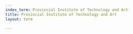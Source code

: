 ```yaml
---
index_term: Provincial Institute of Technology and Art
title: Provincial Institute of Technology and Art
layout: term

---
```


